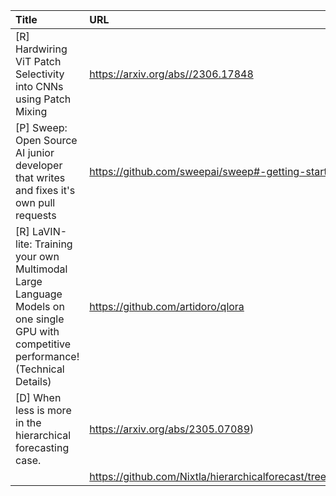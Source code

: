 | Title                                                                                                                                  | URL                                                                                         |   Score | Date                |
|:---------------------------------------------------------------------------------------------------------------------------------------|:--------------------------------------------------------------------------------------------|--------:|:--------------------|
| [R] Hardwiring ViT Patch Selectivity into CNNs using Patch Mixing                                                                      | https://arxiv.org/abs//2306.17848                                                           |      47 | 2023-07-03 18:01:58 |
| [P] Sweep: Open Source AI junior developer that writes and fixes it's own pull requests                                                | https://github.com/sweepai/sweep#-getting-started                                           |      46 | 2023-07-03 05:45:59 |
| [R] LaVIN-lite: Training your own Multimodal Large Language Models on one single GPU with competitive performance! (Technical Details) | https://github.com/artidoro/qlora                                                           |      37 | 2023-07-04 17:23:45 |
| [D] When less is more in the hierarchical forecasting case.                                                                            | https://arxiv.org/abs/2305.07089)                                                           |      36 | 2023-07-03 18:22:41 |
|                                                                                                                                        | https://github.com/Nixtla/hierarchicalforecast/tree/main/experiments/hierarchical_baselines |         |                     |